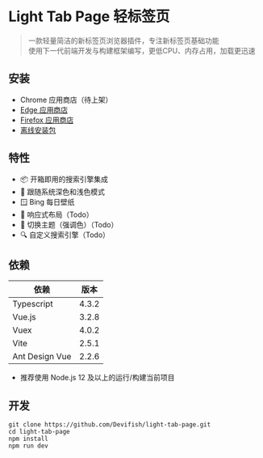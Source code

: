 # Light Tab Page 轻标签页

> 一款轻量简洁的新标签页浏览器插件，专注新标签页基础功能<br/>
> 使用下一代前端开发与构建框架编写，更低CPU、内存占用，加载更迅速<br/>

## 安装
- Chrome 应用商店（待上架）
- [Edge 应用商店](https://microsoftedge.microsoft.com/addons/detail/%E8%BD%BB%E6%A0%87%E7%AD%BE%E9%A1%B5/ilebnicnppejmbmkaokpdljcanljdnic)
- [Firefox 应用商店](https://addons.mozilla.org/zh-CN/firefox/addon/light-tab-page/) 
- [离线安装包](https://github.com/Devifish/light-tab-page/releases)

## 特性

- 📦 开箱即用的搜索引擎集成
- 🌙 跟随系统深色和浅色模式
- 🪟 Bing 每日壁纸
- 📱 响应式布局（Todo）
- 🎨 切换主题（强调色）（Todo）
- 🔍 自定义搜索引擎（Todo）

## 依赖

| 依赖           | 版本  |
| -------------- | ----- |
| Typescript     | 4.3.2 |
| Vue.js         | 3.2.8 |
| Vuex           | 4.0.2 |
| Vite           | 2.5.1 |
| Ant Design Vue | 2.2.6 |

- 推荐使用 Node.js 12 及以上的运行/构建当前项目

## 开发

```
git clone https://github.com/Devifish/light-tab-page.git
cd light-tab-page
npm install
npm run dev
```

